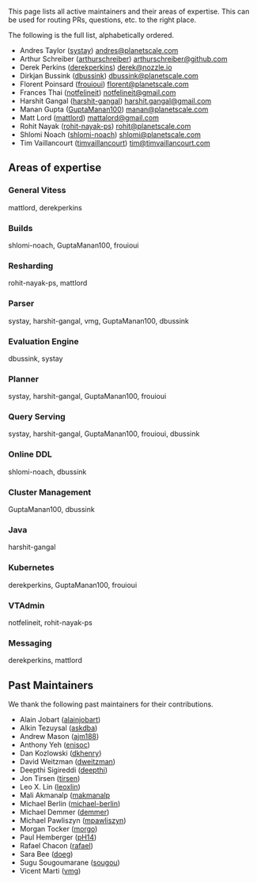 This page lists all active maintainers and their areas of expertise. This can be used for routing PRs, questions, etc. to the right place.

The following is the full list, alphabetically ordered.

* Andres Taylor ([systay](https://github.com/systay)) andres@planetscale.com
* Arthur Schreiber ([arthurschreiber](https://github.com/arthurschreiber)) arthurschreiber@github.com
* Derek Perkins ([derekperkins](https://github.com/derekperkins)) derek@nozzle.io
* Dirkjan Bussink ([dbussink](https://github.com/dbussink)) dbussink@planetscale.com
* Florent Poinsard ([frouioui](https://github.com/frouioui)) florent@planetscale.com
* Frances Thai ([notfelineit](https://github.com/notfelineit)) notfelineit@gmail.com
* Harshit Gangal ([harshit-gangal](https://github.com/harshit-gangal)) harshit.gangal@gmail.com
* Manan Gupta ([GuptaManan100](https://github.com/GuptaManan100)) manan@planetscale.com
* Matt Lord ([mattlord](https://github.com/mattlord)) mattalord@gmail.com
* Rohit Nayak ([rohit-nayak-ps](https://github.com/rohit-nayak-ps)) rohit@planetscale.com
* Shlomi Noach ([shlomi-noach](https://github.com/shlomi-noach)) shlomi@planetscale.com
* Tim Vaillancourt ([timvaillancourt](https://github.com/timvaillancourt)) tim@timvaillancourt.com

## Areas of expertise

### General Vitess
mattlord, derekperkins

### Builds
shlomi-noach, GuptaManan100, frouioui

### Resharding
rohit-nayak-ps, mattlord

### Parser
systay, harshit-gangal, vmg, GuptaManan100, dbussink

### Evaluation Engine
dbussink, systay

### Planner
systay, harshit-gangal, GuptaManan100, frouioui 

### Query Serving
systay, harshit-gangal, GuptaManan100, frouioui, dbussink

### Online DDL
shlomi-noach, dbussink

### Cluster Management
GuptaManan100, dbussink

### Java
harshit-gangal

### Kubernetes
derekperkins, GuptaManan100, frouioui

### VTAdmin
notfelineit, rohit-nayak-ps

### Messaging
derekperkins, mattlord

## Past Maintainers
We thank the following past maintainers for their contributions.

* Alain Jobart ([alainjobart](https://github.com/alainjobart))
* Alkin Tezuysal ([askdba](https://github.com/askdba))
* Andrew Mason ([ajm188](https://github.com/ajm188))
* Anthony Yeh ([enisoc](https://github.com/enisoc))
* Dan Kozlowski ([dkhenry](https://github.com/dkhenry))
* David Weitzman ([dweitzman](https://github.com/dweitzman))
* Deepthi Sigireddi ([deepthi](https://github.com/deepthi))
* Jon Tirsen ([tirsen](https://github.com/tirsen))
* Leo X. Lin ([leoxlin](https://github.com/leoxlin))
* Mali Akmanalp ([makmanalp](https://github.com/makmanalp)
* Michael Berlin ([michael-berlin](https://github.com/michael-berlin))
* Michael Demmer ([demmer](https://github.com/demmer))
* Michael Pawliszyn ([mpawliszyn](https://github.com/mpawliszyn))
* Morgan Tocker ([morgo](https://github.com/morgo))
* Paul Hemberger ([pH14](https://github.com/pH14))
* Rafael Chacon ([rafael](https://github.com/rafael))
* Sara Bee ([doeg](https://github.com/doeg))
* Sugu Sougoumarane ([sougou](https://github.com/sougou))
* Vicent Marti ([vmg](https://github.com/vmg))

